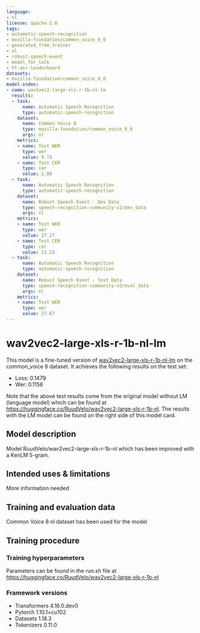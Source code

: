 ```yaml
---
language:
- nl
license: apache-2.0
tags:
- automatic-speech-recognition
- mozilla-foundation/common_voice_8_0
- generated_from_trainer
- nl
- robust-speech-event
- model_for_talk
- hf-asr-leaderboard
datasets:
- mozilla-foundation/common_voice_8_0
model-index:
- name: wav2vec2-large-xls-r-1b-nl-lm
  results:
  - task:
      name: Automatic Speech Recognition
      type: automatic-speech-recognition
    dataset:
      name: Common Voice 8
      type: mozilla-foundation/common_voice_8_0
      args: nl
    metrics:
    - name: Test WER
      type: wer
      value: 9.73
    - name: Test CER
      type: cer
      value: 2.89
  - task:
      name: Automatic Speech Recognition
      type: automatic-speech-recognition
    dataset:
      name: Robust Speech Event - Dev Data
      type: speech-recognition-community-v2/dev_data
      args: nl
    metrics:
    - name: Test WER
      type: wer
      value: 27.27
    - name: Test CER
      type: cer
      value: 13.23
  - task:
      name: Automatic Speech Recognition
      type: automatic-speech-recognition
    dataset:
      name: Robust Speech Event - Test Data
      type: speech-recognition-community-v2/eval_data
      args: nl
    metrics:
    - name: Test WER
      type: wer
      value: 27.67
---
```

<!-- This model card has been generated automatically according to the information the Trainer had access to. You
should probably proofread and complete it, then remove this comment. -->

# wav2vec2-large-xls-r-1b-nl-lm

This model is a fine-tuned version of [wav2vec2-large-xls-r-1b-nl-lm](https://huggingface.co/facebook/wav2vec2-xls-r-1b) on the common_voice 8 dataset.
It achieves the following results on the test set:
- Loss: 0.1479
- Wer: 0.1156

Note that the above test results come from the original model without LM (language model) which can be found at https://huggingface.co/RuudVelo/wav2vec2-large-xls-r-1b-nl. The results with the LM model can be found on the right side of this model card.

## Model description
Model RuudVelo/wav2vec2-large-xls-r-1b-nl which has been improved with a KenLM 5-gram. 
## Intended uses & limitations
More information needed
## Training and evaluation data
Common Voice 8 nl dataset has been used for the model
## Training procedure

### Training hyperparameters
Parameters can be found in the run.sh file at https://huggingface.co/RuudVelo/wav2vec2-large-xls-r-1b-nl 

### Framework versions
- Transformers 4.16.0.dev0
- Pytorch 1.10.1+cu102
- Datasets 1.18.3
- Tokenizers 0.11.0